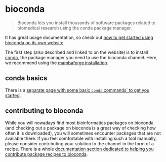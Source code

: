# bioconda

> Bioconda lets you install thousands of software packages related to biomedical research using the conda package manager.

It has great usage documentation, so check out [how to get started using bioconda on its own website](https://bioconda.github.io/#usage).

The first step (also described and linked to on the website) is to install [conda](../command_line/conda.md), the package manager you need to use the bioconda channel.
Here, we recommend using the [mambaforge installation](https://github.com/conda-forge/miniforge#install).

## conda basics

There is a [separate page with some basic `conda` commands` to get you started](../command_line/conda.md).

## contributing to bioconda

While you will nowadays find most bioinformatics packages on bioconda (and checking out a package on bioconda is a great way of checking how often it is downloaded), you will sometimes encounter packages that are not available there.
If you feel comfortable with installing such a tool manually, please consider contributing your solution to the channel in the form of a recipe.
There is a whole [documentation section dedicated to helping you contribute package recipes to bioconda](https://bioconda.github.io/contributor/index.html).